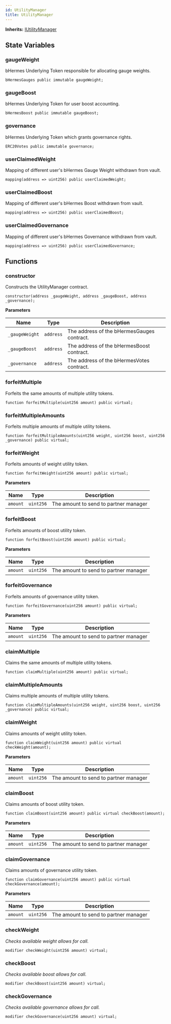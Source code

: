 ```yaml
---
id: UtilityManager
title: UtilityManager
---
```


**Inherits:**
[IUtilityManager](/hermes/interfaces/IUtilityManager.sol/interface.IUtilityManager.md)


## State Variables
### gaugeWeight
bHermes Underlying Token responsible for allocating gauge weights.


```solidity
bHermesGauges public immutable gaugeWeight;
```


### gaugeBoost
bHermes Underlying Token for user boost accounting.


```solidity
bHermesBoost public immutable gaugeBoost;
```


### governance
bHermes Underlying Token which grants governance rights.


```solidity
ERC20Votes public immutable governance;
```


### userClaimedWeight
Mapping of different user's bHermes Gauge Weight withdrawn from vault.


```solidity
mapping(address => uint256) public userClaimedWeight;
```


### userClaimedBoost
Mapping of different user's bHermes Boost withdrawn from vault.


```solidity
mapping(address => uint256) public userClaimedBoost;
```


### userClaimedGovernance
Mapping of different user's bHermes Governance withdrawn from vault.


```solidity
mapping(address => uint256) public userClaimedGovernance;
```


## Functions
### constructor

Constructs the UtilityManager contract.


```solidity
constructor(address _gaugeWeight, address _gaugeBoost, address _governance);
```
**Parameters**

|Name|Type|Description|
|----|----|-----------|
|`_gaugeWeight`|`address`|The address of the bHermesGauges contract.|
|`_gaugeBoost`|`address`|The address of the bHermesBoost contract.|
|`_governance`|`address`|The address of the bHermesVotes contract.|


### forfeitMultiple

Forfeits the same amounts of multiple utility tokens.


```solidity
function forfeitMultiple(uint256 amount) public virtual;
```

### forfeitMultipleAmounts

Forfeits multiple amounts of multiple utility tokens.


```solidity
function forfeitMultipleAmounts(uint256 weight, uint256 boost, uint256 _governance) public virtual;
```

### forfeitWeight

Forfeits amounts of weight utility token.


```solidity
function forfeitWeight(uint256 amount) public virtual;
```
**Parameters**

|Name|Type|Description|
|----|----|-----------|
|`amount`|`uint256`|The amount to send to partner manager|


### forfeitBoost

Forfeits amounts of boost utility token.


```solidity
function forfeitBoost(uint256 amount) public virtual;
```
**Parameters**

|Name|Type|Description|
|----|----|-----------|
|`amount`|`uint256`|The amount to send to partner manager|


### forfeitGovernance

Forfeits amounts of governance utility token.


```solidity
function forfeitGovernance(uint256 amount) public virtual;
```
**Parameters**

|Name|Type|Description|
|----|----|-----------|
|`amount`|`uint256`|The amount to send to partner manager|


### claimMultiple

Claims the same amounts of multiple utility tokens.


```solidity
function claimMultiple(uint256 amount) public virtual;
```

### claimMultipleAmounts

Claims multiple amounts of multiple utility tokens.


```solidity
function claimMultipleAmounts(uint256 weight, uint256 boost, uint256 _governance) public virtual;
```

### claimWeight

Claims amounts of weight utility token.


```solidity
function claimWeight(uint256 amount) public virtual checkWeight(amount);
```
**Parameters**

|Name|Type|Description|
|----|----|-----------|
|`amount`|`uint256`|The amount to send to partner manager|


### claimBoost

Claims amounts of boost utility token.


```solidity
function claimBoost(uint256 amount) public virtual checkBoost(amount);
```
**Parameters**

|Name|Type|Description|
|----|----|-----------|
|`amount`|`uint256`|The amount to send to partner manager|


### claimGovernance

Claims amounts of governance utility token.


```solidity
function claimGovernance(uint256 amount) public virtual checkGovernance(amount);
```
**Parameters**

|Name|Type|Description|
|----|----|-----------|
|`amount`|`uint256`|The amount to send to partner manager|


### checkWeight

*Checks available weight allows for call.*


```solidity
modifier checkWeight(uint256 amount) virtual;
```

### checkBoost

*Checks available boost allows for call.*


```solidity
modifier checkBoost(uint256 amount) virtual;
```

### checkGovernance

*Checks available governance allows for call.*


```solidity
modifier checkGovernance(uint256 amount) virtual;
```

